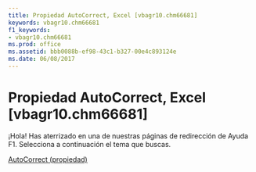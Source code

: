```yaml
---
title: Propiedad AutoCorrect, Excel [vbagr10.chm66681]
keywords: vbagr10.chm66681
f1_keywords:
- vbagr10.chm66681
ms.prod: office
ms.assetid: bbb0088b-ef98-43c1-b327-00e4c893124e
ms.date: 06/08/2017
---
```





# Propiedad AutoCorrect, Excel [vbagr10.chm66681]

¡Hola! Has aterrizado en una de nuestras páginas de redirección de Ayuda F1. Selecciona a continuación el tema que buscas.


 [AutoCorrect (propiedad)](http://msdn.microsoft.com/library/autocorrect-property%28Office.15%29.aspx)


